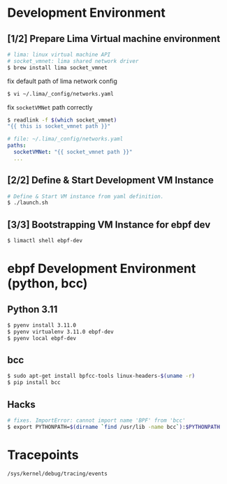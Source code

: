 
# Development Environment

## [1/2] Prepare Lima Virtual machine environment

``` sh
# lima: linux virtual machine API
# socket_vmnet: lima shared network driver
$ brew install lima socket_vmnet
```

fix default path of lima network config

``` sh
$ vi ~/.lima/_config/networks.yaml
```

fix `socketVMNet` path correctly

``` sh
$ readlink -f $(which socket_vmnet)
"{{ this is socket_vmnet path }}"
```

``` yaml
# file: ~/.lima/_config/networks.yaml
paths:
  socketVMNet: "{{ socket_vmnet path }}"
  ...
```

## [2/2] Define & Start Development VM Instance

``` sh
# Define & Start VM instance from yaml definition.
$ ./launch.sh
```

## [3/3] Bootstrapping VM Instance for ebpf dev

``` sh
$ limactl shell ebpf-dev
```

# ebpf Development Environment (python, bcc)

## Python 3.11

``` sh
$ pyenv install 3.11.0
$ pyenv virtualenv 3.11.0 ebpf-dev
$ pyenv local ebpf-dev
```

## bcc

``` sh
$ sudo apt-get install bpfcc-tools linux-headers-$(uname -r)
$ pip install bcc
```

## Hacks

``` sh
# fixes. ImportError: cannot import name 'BPF' from 'bcc'
$ export PYTHONPATH=$(dirname `find /usr/lib -name bcc`):$PYTHONPATH
```

# Tracepoints

``` sh
/sys/kernel/debug/tracing/events
```
